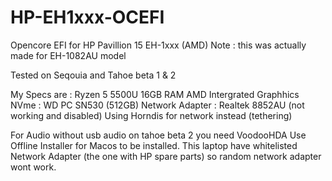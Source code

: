 # HP-EH1xxx-OCEFI
Opencore EFI for HP Pavillion 15 EH-1xxx  (AMD) 
Note : this was actually made for EH-1082AU model 

Tested on Seqouia and Tahoe beta 1 & 2

My Specs are : 
Ryzen 5 5500U 16GB RAM
AMD Intergrated Graphhics
NVme : WD PC SN530 (512GB)
Network Adapter : Realtek 8852AU (not working and disabled) 
Using Horndis for network instead (tethering)

For Audio without usb audio on tahoe beta 2 you need VoodooHDA 
Use Offline Installer for Macos to be installed. This laptop have whitelisted Network Adapter (the one with HP spare parts) so random network adapter wont work.
